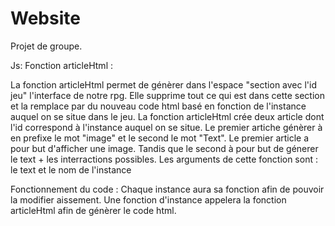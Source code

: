 # Website
Projet de groupe.



Js:
Fonction articleHtml :

La fonction articleHtml permet de génèrer dans l'espace "section avec l'id jeu" l'interface de notre rpg.
Elle supprime tout ce qui est dans cette section et la remplace par du nouveau code html basé en fonction de l'instance auquel on se situe
dans le jeu.
La fonction articleHtml crée deux article dont l'id correspond à l'instance auquel on se situe. Le premier artiche génèrer à en prefixe le mot "image"
et le second le mot "Text". 
Le premier article a pour but d'afficher une image. Tandis que le second à pour but de génerer le text + les interractions possibles.
Les arguments de cette fonction sont : le text et le nom de l'instance

Fonctionnement du code :
Chaque instance aura sa fonction afin de pouvoir la modifier aissement. Une fonction d'instance appelera la fonction articleHtml afin de génèrer
le code html.
